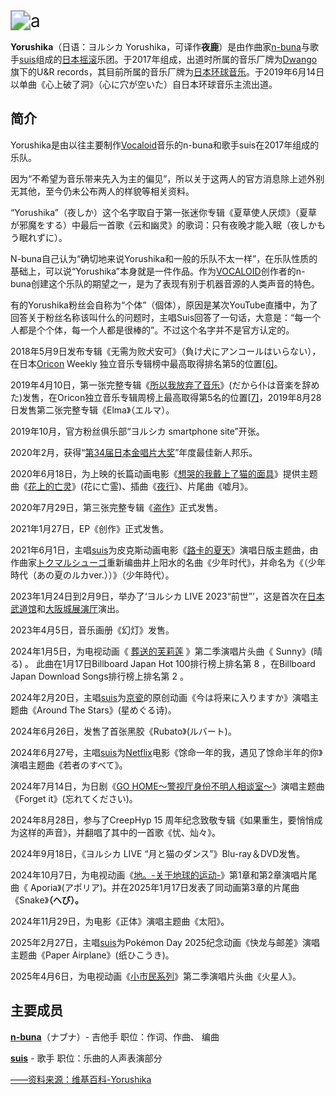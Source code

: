 <img src="https://i.postimg.cc/y8rshrs6/Yorushika-Logo.jpg" alt="a" style="zoom:200%;" />

**Yorushika**（日语：ヨルシカ Yorushika，可译作**夜鹿**）是由作曲家[n-buna](https://zh.wikipedia.org/wiki/N-buna)与歌手[suis](https://zh.wikipedia.org/wiki/Suis)组成的[日本摇滚](https://zh.wikipedia.org/wiki/日本搖滾)乐团。于2017年组成，出道时所属的音乐厂牌为[Dwango](https://zh.wikipedia.org/wiki/多玩國)旗下的U&R records，其目前所属的音乐厂牌为[日本环球音乐](https://zh.wikipedia.org/wiki/環球音樂_(日本))。于2019年6月14日以单曲《心上破了洞》（心に穴が空いた）自日本环球音乐主流出道。

## 简介

Yorushika是由以往主要制作[Vocaloid](https://zh.wikipedia.org/wiki/Vocaloid)音乐的n-buna和歌手suis在2017年组成的乐队。

因为“不希望为音乐带来先入为主的偏见”，所以关于这两人的官方消息除上述外别无其他，至今仍未公布两人的样貌等相关资料。

“Yorushika”（夜しか）这个名字取自于第一张迷你专辑《夏草使人厌烦》（夏草が邪魔をする）中最后一首歌《云和幽灵》的歌词：只有夜晚才能入眠（夜しかもう眠れずに）。

N-buna自己认为“确切地来说Yorushika和一般的乐队不太一样”，在乐队性质的基础上，可以说“Yorushika”本身就是一件作品。作为[VOCALOID](https://zh.wikipedia.org/wiki/VOCALOID)创作者的n-buna创建这个乐队的期望之一，是为了表现有别于机器音源的人类声音的特色。

有的Yorushika粉丝会自称为“个体”（個体），原因是某次YouTube直播中，为了回答关于粉丝名称该叫什么的问题时，主唱Suis回答了一句话，大意是：“每一个人都是个个体，每一个人都是很棒的”。不过这个名字并不是官方认定的。

2018年5月9日发布专辑《无需为败犬安可》（負け犬にアンコールはいらない），在日本[Oricon](https://zh.wikipedia.org/wiki/Oricon) Weekly 独立音乐专辑榜中最高取得排名第5的位置[[6\]](https://zh.wikipedia.org/wiki/Yorushika#cite_note-6)。

2019年4月10日，第一张完整专辑《[所以我放弃了音乐](https://zh.wikipedia.org/wiki/所以我放棄了音樂)》(だから仆は音楽を辞めた)发售，在Oricon独立音乐专辑周榜上最高取得第5名的位置[[7\]](https://zh.wikipedia.org/wiki/Yorushika#cite_note-7)，2019年8月28日发售第二张完整专辑《Elma》（エルマ）。

2019年10月，官方粉丝俱乐部“ヨルシカ smartphone site”开张。

2020年2月，获得“[第34届日本金唱片大奖](https://zh.wikipedia.org/wiki/日本金唱片大獎)”年度最佳新人邦乐。

2020年6月18日，为上映的长篇动画电影《[想哭的我戴上了猫的面具](https://zh.wikipedia.org/wiki/想哭的我戴上了貓的面具)》提供主题曲《[花上的亡灵](https://zh.wikipedia.org/wiki/花上的亡靈)》(花に亡霊)、插曲《[夜行](https://zh.wikipedia.org/wiki/夜行_(Yorushika歌曲))》、片尾曲《嘘月》。

2020年7月29日，第三张完整专辑《[盗作](https://zh.wikipedia.org/wiki/盗作)》正式发售。

2021年1月27日，EP《创作》正式发售。

2021年6月1日，主唱[suis](https://zh.wikipedia.org/wiki/Suis)为皮克斯动画电影《[路卡的夏天](https://zh.wikipedia.org/wiki/路卡的夏天)》演唱日版主题曲，由作曲家[トクマルシューゴ](https://zh.wikipedia.org/w/index.php?title=トクマルシューゴ&action=edit&redlink=1)重新编曲井上阳水的名曲《少年时代》，并命名为《（少年時代（あの夏のルカver.））》（少年時代）。

2023年1月24日到2月9日，举办了‘ヨルシカ LIVE 2023“前世”’，这是首次在[日本武道馆](https://zh.wikipedia.org/wiki/日本武道館)和[大阪城展演厅](https://zh.wikipedia.org/wiki/大阪城展演廳)演出。

2023年4月5日，音乐画册《幻灯》发售。

2024年1月5日，为电视动画《 [葬送的芙莉莲](https://zh.wikipedia.org/wiki/葬送的芙莉蓮_(動畫)) 》第二季演唱片头曲《 Sunny》(晴る) 。 此曲在1月17日Billboard Japan Hot 100排行榜上排名第 8 ，在Billboard Japan Download Songs排行榜上排名第 2 。

2024年2月20日，主唱[suis](https://zh.wikipedia.org/wiki/Suis)为[京瓷](https://zh.wikipedia.org/wiki/京瓷)的原创动画《今は将来に入りますか》演唱主题曲《Around The Stars》(星めぐる诗)。

2024年6月26日，发售了首张黑胶《Rubato》(ルバート)。

2024年6月27号，主唱[suis](https://zh.wikipedia.org/wiki/Suis)为[Netflix](https://zh.wikipedia.org/wiki/Netflix)电影《馀命一年的我，遇见了馀命半年的你》演唱主题曲《若者のすべて》。

2024年7月14日，为日剧《[GO HOME～警视厅身份不明人相谈室～](https://zh.wikipedia.org/wiki/GO_HOME～警視廳身份不明人相談室～)》演唱主题曲《Forget it》(忘れてください)。

2024年8月28日，参与了CreepHyp 15 周年纪念致敬专辑《如果重生，要悄悄成为这样的声音》，并翻唱了其中的一首歌《忧、灿々》。

2024年9月18日，《ヨルシカ LIVE “月と猫のダンス”》Blu-ray＆DVD发售。

2024年10月7日，为电视动画《[地。-关于地球的运动-](https://zh.wikipedia.org/wiki/地。-關於地球的運動-)》第1章和第2章演唱片尾曲《 Aporia》(アポリア)。并在2025年1月17日发表了同动画第3章的片尾曲《Snake》**（へび）。**

2024年11月29日，为电影《正体》演唱主题曲《太阳》。

2025年2月27日，主唱[suis](https://zh.wikipedia.org/wiki/Suis)为Pokémon Day 2025纪念动画《快龙与邮差》演唱主题曲《Paper Airplane》(纸ひこうき)。

2025年4月6日，为电视动画《[小市民系列](https://zh.wikipedia.org/wiki/小市民系列)》第二季演唱片头曲《火星人》。

## 主要成员

**[n-buna](https://zh.wikipedia.org/wiki/N-buna)**（ナブナ）- 吉他手
职位：作词、作曲、 编曲

**[suis](https://zh.wikipedia.org/wiki/Suis)** - 歌手
职位：乐曲的人声表演部分

[——资料来源：维基百科-Yorushika](https://w.wiki/D$Cr)
